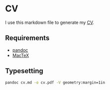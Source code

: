 # CV

I use this markdown file to generate my [CV](https://fredner.org/files/cv.pdf).

## Requirements

- [pandoc](https://pandoc.org)
- [MacTeX](https://www.tug.org/mactex/)

## Typesetting

```zsh
pandoc cv.md -o cv.pdf -V geometry:margin=1in
```